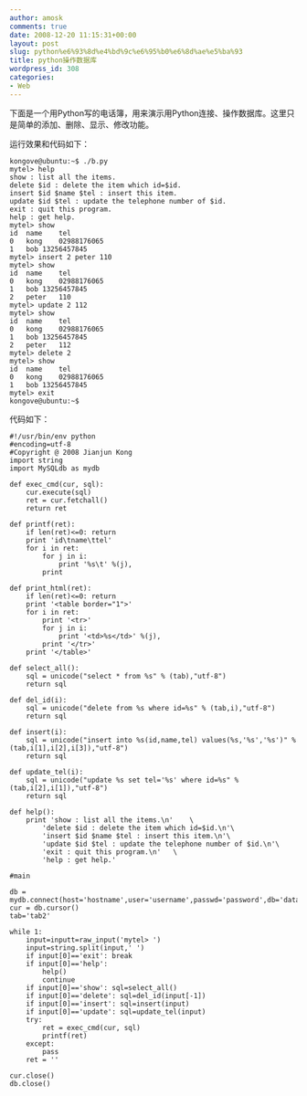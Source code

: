 ```yaml
---
author: amosk
comments: true
date: 2008-12-20 11:15:31+00:00
layout: post
slug: python%e6%93%8d%e4%bd%9c%e6%95%b0%e6%8d%ae%e5%ba%93
title: python操作数据库
wordpress_id: 308
categories:
- Web
---
```


下面是一个用Python写的电话簿，用来演示用Python连接、操作数据库。这里只是简单的添加、删除、显示、修改功能。

运行效果和代码如下：

    
    kongove@ubuntu:~$ ./b.py
    mytel> help
    show : list all the items.
    delete $id : delete the item which id=$id.
    insert $id $name $tel : insert this item.
    update $id $tel : update the telephone number of $id.
    exit : quit this program.
    help : get help.
    mytel> show
    id	name	tel
    0	kong	02988176065
    1	bob	13256457845
    mytel> insert 2 peter 110
    mytel> show
    id	name	tel
    0	kong	02988176065
    1	bob	13256457845
    2	peter	110
    mytel> update 2 112
    mytel> show
    id	name	tel
    0	kong	02988176065
    1	bob	13256457845
    2	peter	112
    mytel> delete 2
    mytel> show
    id	name	tel
    0	kong	02988176065
    1	bob	13256457845
    mytel> exit
    kongove@ubuntu:~$



代码如下：

    
    #!/usr/bin/env python
    #encoding=utf-8
    #Copyright @ 2008 Jianjun Kong
    import string
    import MySQLdb as mydb
    
    def exec_cmd(cur, sql):
        cur.execute(sql)
        ret = cur.fetchall()
        return ret
    
    def printf(ret):
        if len(ret)<=0: return
        print 'id\tname\ttel'
        for i in ret:
        	for j in i:
        		print '%s\t' %(j),
        	print
    
    def print_html(ret):
        if len(ret)<=0: return
        print '<table border="1">'
        for i in ret:
        	print '<tr>'
        	for j in i:
        		print '<td>%s</td>' %(j),
        	print '</tr>'
        print '</table>'
    
    def select_all():
        sql = unicode("select * from %s" % (tab),"utf-8")
        return sql
    
    def del_id(i):
        sql = unicode("delete from %s where id=%s" % (tab,i),"utf-8")
        return sql
    
    def insert(i):
        sql = unicode("insert into %s(id,name,tel) values(%s,'%s','%s')" % (tab,i[1],i[2],i[3]),"utf-8")
        return sql
    
    def update_tel(i):
        sql = unicode("update %s set tel='%s' where id=%s" % (tab,i[2],i[1]),"utf-8")
        return sql
    
    def help():
        print 'show : list all the items.\n'	\
        	'delete $id : delete the item which id=$id.\n'\
        	'insert $id $name $tel : insert this item.\n'\
        	'update $id $tel : update the telephone number of $id.\n'\
        	'exit : quit this program.\n'	\
        	'help : get help.'
    
    #main
    
    db = mydb.connect(host='hostname',user='username',passwd='password',db='database')
    cur = db.cursor()
    tab='tab2'
    
    while 1:
        input=inputt=raw_input('mytel> ')
        input=string.split(input,' ')
        if input[0]=='exit': break
        if input[0]=='help':
        	help()
        	continue
        if input[0]=='show': sql=select_all()
        if input[0]=='delete': sql=del_id(input[-1])
        if input[0]=='insert': sql=insert(input)
        if input[0]=='update': sql=update_tel(input)
        try:
        	ret = exec_cmd(cur, sql)
        	printf(ret)
        except:
        	pass
        ret = ''
    
    cur.close()
    db.close()
